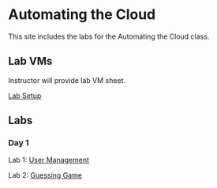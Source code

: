 # Automating the Cloud

This site includes the labs for the Automating the Cloud class.


## Lab VMs  
[//]: # (https://docs.google.com/spreadsheets/d/1psMAAPxgHq9wpZVftao9UT8MIWR1xljq-WB8aOiVBRI/edit?usp=sharing)
Instructor will provide lab VM sheet.

[Lab Setup](labs/setup/)  

## Labs

### Day 1
Lab 1: [User Management](labs/user-scripts) 

Lab 2: [Guessing Game](labs/guessing_game)  


